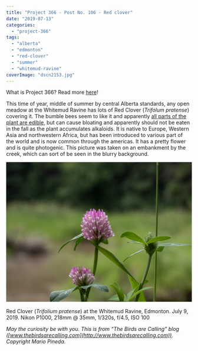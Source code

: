 ```yaml
---
title: "Project 366 - Post No. 106 - Red clover"
date: "2019-07-13"
categories: 
  - "project-366"
tags: 
  - "alberta"
  - "edmonton"
  - "red-clover"
  - "summer"
  - "whitemud-ravine"
coverImage: "dscn2153.jpg"
---
```


What is Project 366? Read more [here](https://thebirdsarecalling.com/2019/03/29/project-366/)!

This time of year, middle of summer by central Alberta standards, any open meadow at the Whitemud Ravine has lots of Red Clover (_Trifolum pratense_) covering it. The bumble bees seem to like it and apparently [all parts of the plant are edible](https://northernbushcraft.com/topic.php?name=clover&region=ab&ctgy=edible_plants), but can cause bloating and apparently should not be eaten in the fall as the plant accumulates alkaloids. It is native to Europe, Western Asia and northwestern Africa, but has been introduced to various part of the world and is now common through the americas. It has a pretty flower and is quite photogenic. This picture was taken on an embankment by the creek, which can sort of be seen in the blurry background.

![](images/dscn2153.jpg)

Red Clover (_Trifolium pratense_) at the Whitemud Ravine, Edmonton. July 9, 2019. Nikon P1000, 218mm @ 35mm, 1/320s, f/4.5, ISO 100

_May the curiosity be with you. This is from “The Birds are Calling” blog ([www.thebirdsarecalling.com](http://www.thebirdsarecalling.com)). Copyright Mario Pineda._
